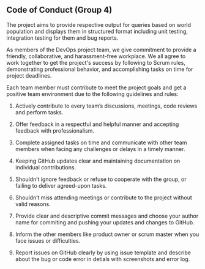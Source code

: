 Code of Conduct (Group 4)
-------------------------
The project aims to provide respective output for queries based on world population and displays
them in structured format including unit testing, integration testing for them and bug reports.

As members of the DevOps project team, we give commitment to provide a friendly, collaborative, and 
harassment-free workplace. We all agree to work together to get the project's success by following 
to Scrum rules, demonstrating professional behavior, and accomplishing tasks on time for project deadlines.

Each team member must contribute to meet the project goals and get a positive team environment due to the following guidelines and rules:

1. Actively contribute to every team’s discussions, meetings, code reviews and perform tasks.

2. Offer feedback in a respectful and helpful manner and accepting feedback with professionalism.

3. Complete assigned tasks on time and communicate with other team members when facing any challenges or delays in a timely manner.

4. Keeping GitHub updates clear and maintaining documentation on individual contributions.

5. Shouldn’t ignore feedback or refuse to cooperate with the group, or failing to deliver agreed-upon tasks.

6. Shouldn’t miss attending meetings or contribute to the project without valid reasons.

7. Provide clear and descriptive commit messages and choose your author name for commiting and pushing your updates and changes to GitHub.

8. Inform the other members like product owner or scrum master when you face issues or difficulties.

9. Report issues on GitHub clearly by using issue template and describe about the bug or code error in detials with screenshots and error log.

